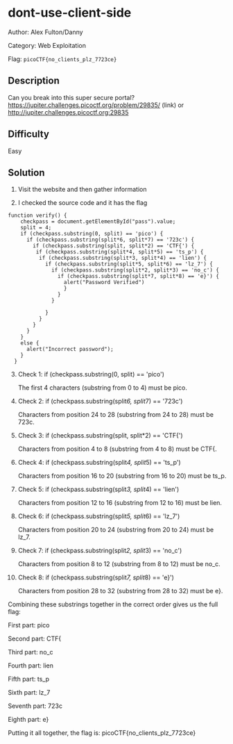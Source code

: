 # dont-use-client-side

Author: Alex Fulton/Danny

Category: Web Exploitation

Flag: `picoCTF{no_clients_plz_7723ce}`

## Description

Can you break into this super secure portal? https://jupiter.challenges.picoctf.org/problem/29835/ (link) or http://jupiter.challenges.picoctf.org:29835

## Difficulty

Easy

## Solution

1. Visit the website and then gather information

2. I checked the source code and it has the flag

```
function verify() {
    checkpass = document.getElementById("pass").value;
    split = 4;
    if (checkpass.substring(0, split) == 'pico') {
      if (checkpass.substring(split*6, split*7) == '723c') {
        if (checkpass.substring(split, split*2) == 'CTF{') {
         if (checkpass.substring(split*4, split*5) == 'ts_p') {
          if (checkpass.substring(split*3, split*4) == 'lien') {
            if (checkpass.substring(split*5, split*6) == 'lz_7') {
              if (checkpass.substring(split*2, split*3) == 'no_c') {
                if (checkpass.substring(split*7, split*8) == 'e}') {
                  alert("Password Verified")
                  }
                }
              }

            }
          }
        }
      }
    }
    else {
      alert("Incorrect password");
    }
  }
```

3. Check 1:
   if (checkpass.substring(0, split) == 'pico')

   The first 4 characters (substring from 0 to 4) must be pico.

4. Check 2:
   if (checkpass.substring(split*6, split*7) == '723c')

   Characters from position 24 to 28 (substring from 24 to 28) must be 723c.

5. Check 3:
   if (checkpass.substring(split, split\*2) == 'CTF{')

   Characters from position 4 to 8 (substring from 4 to 8) must be CTF{.

6. Check 4:
   if (checkpass.substring(split*4, split*5) == 'ts_p')

   Characters from position 16 to 20 (substring from 16 to 20) must be ts_p.

7. Check 5:
   if (checkpass.substring(split*3, split*4) == 'lien')

   Characters from position 12 to 16 (substring from 12 to 16) must be lien.

8. Check 6:
   if (checkpass.substring(split*5, split*6) == 'lz_7')

   Characters from position 20 to 24 (substring from 20 to 24) must be lz_7.

9. Check 7:
   if (checkpass.substring(split*2, split*3) == 'no_c')

   Characters from position 8 to 12 (substring from 8 to 12) must be no_c.

10. Check 8:
    if (checkpass.substring(split*7, split*8) == 'e}')

    Characters from position 28 to 32 (substring from 28 to 32) must be e}.

Combining these substrings together in the correct order gives us the full flag:

First part: pico

Second part: CTF{

Third part: no_c

Fourth part: lien

Fifth part: ts_p

Sixth part: lz_7

Seventh part: 723c

Eighth part: e}

Putting it all together, the flag is:
picoCTF{no_clients_plz_7723ce}
